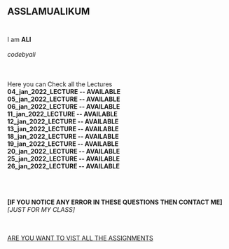 ## ASSLAMUALIKUM<br /><br />
 I am **ALI** 
 <br /><br />
 *codebyali*
 <br /><br /><br /><br />
 Here you can Check all the Lectures <br />
 **04_jan_2022_LECTURE -- AVAILABLE**<br />
 **05_jan_2022_LECTURE -- AVAILABLE**<br />
 **06_jan_2022_LECTURE -- AVAILABLE**<br />
 **11_jan_2022_LECTURE -- AVAILABLE**<br />
 **12_jan_2022_LECTURE -- AVAILABLE**<br />
 **13_jan_2022_LECTURE -- AVAILABLE**<br />
 **18_jan_2022_LECTURE -- AVAILABLE**<br />
 **19_jan_2022_LECTURE -- AVAILABLE**<br />
 **20_jan_2022_LECTURE -- AVAILABLE**<br />
 **25_jan_2022_LECTURE -- AVAILABLE**<br />
 **26_jan_2022_LECTURE -- AVAILABLE**<br />

 <br /><br /><br />
 **[IF YOU NOTICE ANY ERROR IN THESE QUESTIONS THEN CONTACT ME]**
 <br />
 *[JUST FOR MY CLASS]*
 <br /><br /><br />
 
 [ARE YOU WANT TO VIST ALL THE ASSIGNMENTS](https://github.com/codewithprofessor/ASSIGNMENT)
 
